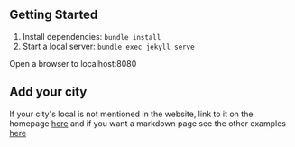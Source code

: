 ## Getting Started

1. Install dependencies: `bundle install`
2. Start a local server: `bundle exec jekyll serve`

Open a browser to localhost:8080

## Add your city

If your city's local is not mentioned in the website, link to it on the homepage [here](_layouts/home.html) and if you want a markdown page see the other examples [here](chapter_pages)
